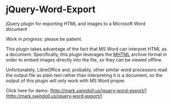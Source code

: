 jQuery-Word-Export
==================

jQuery plugin for exporting HTML and images to a Microsoft Word document

_Work in progress_: please be patient.

This plugin takes advantage of the fact that MS Word can interpret HTML as a document. Specifically, this plugin leverages the [MHTML](http://en.wikipedia.org/wiki/MHTML) archive format in order to embed images directly into the file, so they can be viewed offline.

Unfortunately, LibreOffice and, probably, other similar word processors read the output file as plain text rather than interpreting it is a document, so the output of this plugin will only work with MS Word proper.

Click here for demo: [http://mark.swindoll.us/jquery-word-export/](http://mark.swindoll.us/jquery-word-export/)
